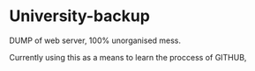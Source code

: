 # University-backup

DUMP of web server, 100% unorganised mess. 

Currently using this as a means to learn the proccess of GITHUB,
